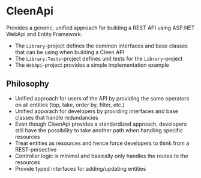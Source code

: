# CleenApi

Provides a generic, unified approach for building a REST API using ASP.NET WebApi and Entity Framework.
- The `Library`-project defines the common interfaces and base classes that can be using when building a Cleen API
- The `Library.Tests`-project defines unit tests for the `Library`-project
- The `WebApi`-project provides a simple implementation example

## Philosophy
- Unified approach for users of the API by providing the same operators on all entities (top, take, order by, filter, etc.)
- Unified apporach for developers by providing interfaces and base classes that handle redundancies
- Even though CleenApi provides a standardized approach, developers still have the possibility to take another path when handling specific resources
- Treat entities as resources and hence force developers to think from a REST-persective
- Controller logic is minimal and basically only handles the routes to the resources
- Provide typed interfaces for adding/updating entities
